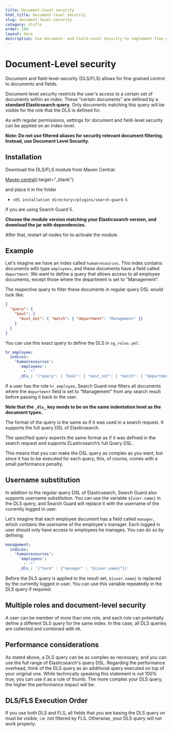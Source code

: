 ```yaml
---
title: Document-level security
html_title: Document-level security
slug: document-level-security
category: dlsfls
order: 100
layout: docs
description: Use Document- and Field-Level Security to implement fine grained access control to documents and fields in your Elasticsearch cluster.
---
```

<!---
Copryight 2016 floragunn GmbH
-->

# Document-Level security

Document and field-level-security (DLS/FLS) allows for fine grained control to documents and fields.

Document-level security restricts the user's access to a certain set of documents within an index. These "certain documents" are defined by a **standard Elasticsearch query**. Only documents matching this query will be visible for the role that the DLS is defined for.

As with regular permissions, settings for document and field-level security can be applied on an index-level.

**Note: Do not use filtered aliases for security relevant document filtering. Instead, use Document Level Security.**

## Installation

Download the DLS/FLS module from Maven Central:

[Maven central](http://search.maven.org/#search%7Cgav%7C1%7Cg%3A%22com.floragunn%22%20AND%20a%3A%22dlic-search-guard-module-dlsfls%22){:target="_blank"} 

and place it in the folder

* `<ES installation directory>/plugins/search-guard-5`

if you are using Search Guard 5.

**Choose the module version matching your Elasticsearch version, and download the jar with dependencies.**

After that, restart all nodes for to activate the module.

## Example

Let's imagine we have an index called `humanresources`. This index contains documents with type `employees`, and these documents have a field called `department`. We want to define a query that allows access to all employee documents, except those where the department is set to "Management". 

The respective query to filter these documents in regular query DSL would look like:

```json
{
  "query": {
    "bool": {
      "must_not": { "match": { "department": "Management" }}
    }
  }
}
```

You can use this exact query to define the DLS in `sg_roles.yml`:

```yaml
hr_employee:
  indices:
    'humanresources':
      'employees':
        - '*'
      _dls_: '{"query": { "bool": { "must_not": { "match": { "department": "Management" }}}}}'
```

If a user has the role `hr_employee`, Search Guard now filters all documents where the `department` field is set to "Management" from any search result before passing it back to the user.

**Note that the `_dls_` key needs to be on the same indentation level as the document types.**

The format of the query is the same as if it was used in a search request. It supports the full query DSL of Elasticsearch.

The specified query expects the same format as if it was defined in the search request and supports ELasticsearch’s full Query DSL.

This means that you can make the DSL query as complex as you want, but since it has to be executed for each query, this, of course, comes with a small performance penalty.

## Username substitution

In addition to the regular query DSL of Elasticsearch, Search Guard also supports username substitution. You can use the variable `${user.name}` in the DLS query, and Search Guard will replace it with the username of the currently logged in user.

Let's imagine that each employee document has a field called `manager`, which contains the username of the employee's manager. Each logged in user should only have access to employees he manages. You can do so by defining:

```yaml
management:
  indices:
    'humanresources':
      'employees':
        - '*'
      _dls_: '{"term" : {"manager" : "${user.name}"}}'
```

Before the DLS query is applied to the result set, `${user.name}` is replaced by the currently logged in user. You can use this variable repeatedly in the DLS query if required.

## Multiple roles and document-level security

A user can be member of more than one role, and each role can potentially define a different DLS query for the same index. In this case, all DLS queries are collected and combined with `OR`.

## Performance considerations

As stated above, a DLS query can be as complex as necessary, and you can use the full range of Elasticsearch's query DSL. Regarding the performance overhead, think of the DLS query as an additional query executed on top of your original one. While technically speaking this statement is not 100% true, you can use it as a rule of thumb: The more complex your DLS query, the higher the performance impact will be.

## DLS/FLS Execution Order

If you use both DLS and FLS, all fields that you are basing the DLS query on must be visible, i.e. not filtered by FLS. Otherwise, your DLS query will not work properly. 